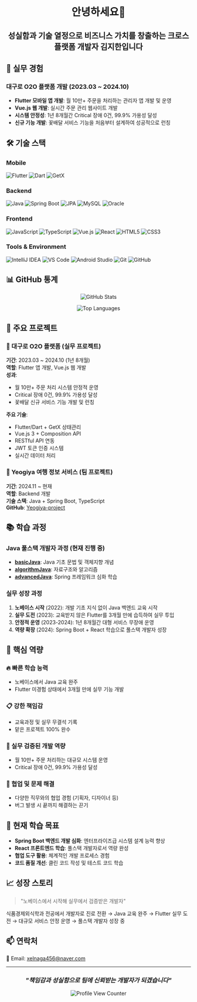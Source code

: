<div align="center">

# 안녕하세요👋

## 성실함과 기술 열정으로 비즈니스 가치를 창출하는 크로스플랫폼 개발자 김지한입니다

</div>

## 🚀 **실무 경험**

### **대구로 O2O 플랫폼 개발 (2023.03 ~ 2024.10)**
- **Flutter 모바일 앱 개발**: 월 10만+ 주문을 처리하는 관리자 앱 개발 및 운영
- **Vue.js 웹 개발**: 실시간 주문 관리 웹사이트 개발
- **시스템 안정성**: 1년 8개월간 Critical 장애 0건, 99.9% 가용성 달성
- **신규 기능 개발**: 꽃배달 서비스 기능을 처음부터 설계하여 성공적으로 런칭

## 🛠️ **기술 스택**

### **Mobile**
![Flutter](https://img.shields.io/badge/Flutter-02569B?style=for-the-badge&logo=flutter&logoColor=white)
![Dart](https://img.shields.io/badge/Dart-0175C2?style=for-the-badge&logo=dart&logoColor=white)
![GetX](https://img.shields.io/badge/GetX-9C27B0?style=for-the-badge&logo=flutter&logoColor=white)

### **Backend**
![Java](https://img.shields.io/badge/Java-007396?style=for-the-badge&logo=java&logoColor=white)
![Spring Boot](https://img.shields.io/badge/Spring_Boot-6DB33F?style=for-the-badge&logo=spring-boot&logoColor=white)
![JPA](https://img.shields.io/badge/JPA-59666C?style=for-the-badge&logo=hibernate&logoColor=white)
![MySQL](https://img.shields.io/badge/MySQL-4479A1?style=for-the-badge&logo=mysql&logoColor=white)
![Oracle](https://img.shields.io/badge/Oracle-F80000?style=for-the-badge&logo=oracle&logoColor=white)

### **Frontend**
![JavaScript](https://img.shields.io/badge/JavaScript-F7DF1E?style=for-the-badge&logo=javascript&logoColor=black)
![TypeScript](https://img.shields.io/badge/TypeScript-3178C6?style=for-the-badge&logo=typescript&logoColor=white)
![Vue.js](https://img.shields.io/badge/Vue.js-4FC08D?style=for-the-badge&logo=vue.js&logoColor=white)
![React](https://img.shields.io/badge/React-61DAFB?style=for-the-badge&logo=react&logoColor=black)
![HTML5](https://img.shields.io/badge/HTML5-E34F26?style=for-the-badge&logo=html5&logoColor=white)
![CSS3](https://img.shields.io/badge/CSS3-1572B6?style=for-the-badge&logo=css3&logoColor=white)

### **Tools & Environment**
![IntelliJ IDEA](https://img.shields.io/badge/IntelliJ_IDEA-000000?style=for-the-badge&logo=intellij-idea&logoColor=white)
![VS Code](https://img.shields.io/badge/VS_Code-007ACC?style=for-the-badge&logo=visual-studio-code&logoColor=white)
![Android Studio](https://img.shields.io/badge/Android_Studio-3DDC84?style=for-the-badge&logo=android-studio&logoColor=white)
![Git](https://img.shields.io/badge/Git-F05032?style=for-the-badge&logo=git&logoColor=white)
![GitHub](https://img.shields.io/badge/GitHub-181717?style=for-the-badge&logo=github&logoColor=white)

## 📊 **GitHub 통계**

<div align="center">

![GitHub Stats](https://github-readme-stats.vercel.app/api?username=IsKJH&show_icons=true&theme=default&hide_border=true&count_private=true)

![Top Languages](https://github-readme-stats.vercel.app/api/top-langs/?username=IsKJH&layout=compact&theme=default&hide_border=true)

</div>

## 💼 **주요 프로젝트**

### **🏪 대구로 O2O 플랫폼** (실무 프로젝트)
**기간**: 2023.03 ~ 2024.10 (1년 8개월)  
**역할**: Flutter 앱 개발, Vue.js 웹 개발  
**성과**: 
- 월 10만+ 주문 처리 시스템 안정적 운영
- Critical 장애 0건, 99.9% 가용성 달성
- 꽃배달 신규 서비스 기능 개발 및 런칭

**주요 기술**:
- Flutter/Dart + GetX 상태관리
- Vue.js 3 + Composition API
- RESTful API 연동
- JWT 토큰 인증 시스템
- 실시간 데이터 처리

### **🏨 Yeogiya 여행 정보 서비스** (팀 프로젝트)
**기간**: 2024.11 ~ 현재  
**역할**: Backend 개발  
**기술 스택**: Java + Spring Boot, TypeScript  
**GitHub**: [Yeogiya-project](https://github.com/Yeogiya-project)

## 📚 **학습 과정**

### **Java 풀스택 개발자 과정 (현재 진행 중)**
- **[basicJava](https://github.com/IsKJH/basicJava)**: Java 기초 문법 및 객체지향 개념
- **[algorithmJava](https://github.com/IsKJH/algorithmJava)**: 자료구조와 알고리즘
- **[advancedJava](https://github.com/IsKJH/advancedJava)**: Spring 프레임워크 심화 학습

### **실무 성장 과정**
1. **노베이스 시작** (2022): 개발 기초 지식 없이 Java 백엔드 교육 시작
2. **실무 도전** (2023): 교육받지 않은 Flutter를 3개월 만에 습득하여 실무 투입
3. **안정적 운영** (2023-2024): 1년 8개월간 대형 서비스 무장애 운영
4. **역량 확장** (2024): Spring Boot + React 학습으로 풀스택 개발자 성장

## 🎯 **핵심 역량**

### **🔥 빠른 학습 능력**
- 노베이스에서 Java 교육 완주
- Flutter 미경험 상태에서 3개월 만에 실무 기능 개발

### **📋 강한 책임감**
- 교육과정 및 실무 무결석 기록
- 맡은 프로젝트 100% 완수

### **🚀 실무 검증된 개발 역량**
- 월 10만+ 주문 처리하는 대규모 시스템 운영
- Critical 장애 0건, 99.9% 가용성 달성

### **🤝 협업 및 문제 해결**
- 다양한 직무와의 협업 경험 (기획자, 디자이너 등)
- 버그 발생 시 끝까지 해결하는 끈기

## 🌱 **현재 학습 목표**

- **Spring Boot 백엔드 개발 심화**: 엔터프라이즈급 시스템 설계 능력 향상
- **React 프론트엔드 학습**: 풀스택 개발자로서 역량 완성
- **협업 도구 활용**: 체계적인 개발 프로세스 경험
- **코드 품질 개선**: 클린 코드 작성 및 테스트 코드 학습

## 📈 **성장 스토리**

> "노베이스에서 시작해 실무에서 검증받은 개발자"

식품경제외식학과 전공에서 개발자로 진로 전환 → Java 교육 완주 → Flutter 실무 도전 → 대규모 서비스 안정 운영 → 풀스택 개발자 성장 중

## 📫 **연락처**

📧 Email: xelnaga456@naver.com

---

<div align="center">

### *"책임감과 성실함으로 팀에 신뢰받는 개발자가 되겠습니다"*

![Profile View Counter](https://komarev.com/ghpvc/?username=IsKJH&color=blue)

</div>
